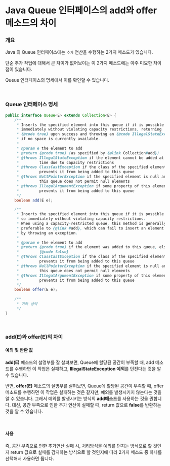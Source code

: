 # Java Queue 인터페이스의 add와 offer 메소드의 차이

### 개요

Java 의 Queue 인터페이스에는 `추가` 연산을 수행하는 2가지 메소드가 있습니다.

단순 추가 작업에 대해서 큰 차이가 없어보이는 이 2가지 메소드에는 아주 미묘한 차이점이 있습니다.

Queue 인터페이스의 명세에서 이를 확인할 수 있습니다.

<br>

### Queue 인터페이스 명세

```java
public interface Queue<E> extends Collection<E> {
    /**
     * Inserts the specified element into this queue if it is possible to do so
     * immediately without violating capacity restrictions, returning
     * {@code true} upon success and throwing an {@code IllegalStateException}
     * if no space is currently available.
     *
     * @param e the element to add
     * @return {@code true} (as specified by {@link Collection#add})
     * @throws IllegalStateException if the element cannot be added at this
     *         time due to capacity restrictions
     * @throws ClassCastException if the class of the specified element
     *         prevents it from being added to this queue
     * @throws NullPointerException if the specified element is null and
     *         this queue does not permit null elements
     * @throws IllegalArgumentException if some property of this element
     *         prevents it from being added to this queue
     */
    boolean add(E e);

    /**
     * Inserts the specified element into this queue if it is possible to do
     * so immediately without violating capacity restrictions.
     * When using a capacity-restricted queue, this method is generally
     * preferable to {@link #add}, which can fail to insert an element only
     * by throwing an exception.
     *
     * @param e the element to add
     * @return {@code true} if the element was added to this queue, else
     *         {@code false}
     * @throws ClassCastException if the class of the specified element
     *         prevents it from being added to this queue
     * @throws NullPointerException if the specified element is null and
     *         this queue does not permit null elements
     * @throws IllegalArgumentException if some property of this element
     *         prevents it from being added to this queue
     */
    boolean offer(E e);
    
    /**
     * 이하 생략
     */
}
```

<br>

### add(E)와 offer(E)의 차이

#### 예외 및 반환 값

**add(E)** 메소드의 설명부를 잘 살펴보면, Queue에 할당된 공간이 부족할 때, add 메소드를 수행하면 이 작업은 실패하고, **IllegalStateException 예외**를 던진다는 것을 알 수 있습니다.

반면, **offer(E)** 메소드의 설명부를 살펴보면, Queue에 할당된 공간이 부족할 때, offer 메소드를 수행하면 이 작업은 실패하는 것은 같지만, 예외를 발생시키지 않는다는 것을 알 수 있습니다. 그래서 예외를 발생시키는 방식의 **add메소드**를 사용하는 것을 권합니다. 대신, 공간 부족으로 인한 추가 연산이 실패할 때, return 값으로 **false**를 반환하는 것을 알 수 있습니다.

<br>

#### 사용

즉, 공간 부족으로 인한 추가연산 실패 시, 처리방식을 예외를 던지는 방식으로 할 것인지 return 값으로 실패를 감지하는 방식으로 할 것인지에 따라 2가지 메소드 중 하나를 선택해서 사용하면 됩니다.

